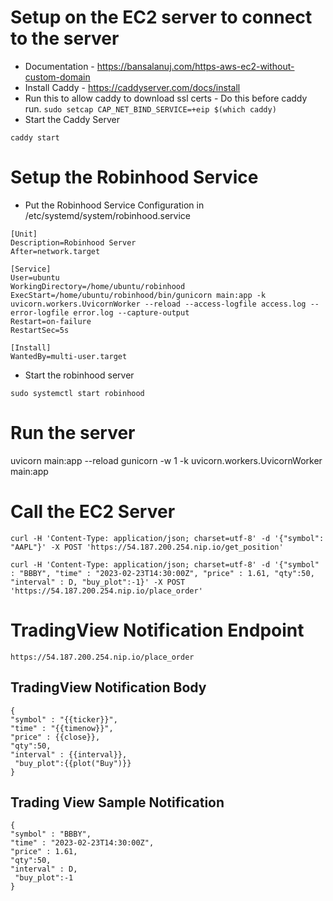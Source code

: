 # Setup on the EC2 server to connect to the server
* Documentation - https://bansalanuj.com/https-aws-ec2-without-custom-domain
* Install Caddy - https://caddyserver.com/docs/install
* Run this to allow caddy to download ssl certs - Do this before caddy run.
```sudo setcap CAP_NET_BIND_SERVICE=+eip $(which caddy)```
* Start the Caddy Server
```
caddy start
```

# Setup the Robinhood Service
* Put the Robinhood Service Configuration in /etc/systemd/system/robinhood.service
```
[Unit]
Description=Robinhood Server
After=network.target

[Service]
User=ubuntu
WorkingDirectory=/home/ubuntu/robinhood
ExecStart=/home/ubuntu/robinhood/bin/gunicorn main:app -k uvicorn.workers.UvicornWorker --reload --access-logfile access.log --error-logfile error.log --capture-output
Restart=on-failure
RestartSec=5s

[Install]
WantedBy=multi-user.target
```

* Start the robinhood server
```
sudo systemctl start robinhood
```

# Run the server
uvicorn main:app --reload
gunicorn -w 1 -k uvicorn.workers.UvicornWorker main:app

# Call the EC2 Server
```
curl -H 'Content-Type: application/json; charset=utf-8' -d '{"symbol": "AAPL"}' -X POST 'https://54.187.200.254.nip.io/get_position'
```


```
curl -H 'Content-Type: application/json; charset=utf-8' -d '{"symbol" : "BBBY", "time" : "2023-02-23T14:30:00Z", "price" : 1.61, "qty":50, "interval" : D, "buy_plot":-1}' -X POST 'https://54.187.200.254.nip.io/place_order'
```

# TradingView Notification Endpoint
```
https://54.187.200.254.nip.io/place_order
```

## TradingView Notification Body
```
{
"symbol" : "{{ticker}}",
"time" : "{{timenow}}",
"price" : {{close}},
"qty":50,
"interval" : {{interval}},
 "buy_plot":{{plot("Buy")}}
}
```

## Trading View Sample Notification
```
{
"symbol" : "BBBY",
"time" : "2023-02-23T14:30:00Z",
"price" : 1.61,
"qty":50,
"interval" : D,
 "buy_plot":-1
}
```
